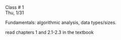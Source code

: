 <div class="lecture2">

<div class="column_date">
<p markdown="block">

Class # 1 <br>
Thu, 1/31



</p>
</div>

<div class="column_materials">
<p markdown="block">


Fundamentals: algorithmic analysis, data types/sizes.

<!--
[Fundamentals](slides/02-fundamentals.html): algorithmic analysis, data types/sizes.
-->

</p>
</div>

<div class="column_assign">
<p markdown="block">

read chapters 1 and 2.1-2.3 in the textbook



</p>
</div>

</div>
